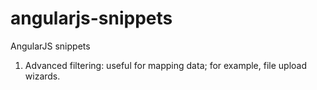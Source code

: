 # angularjs-snippets
AngularJS snippets

1. Advanced filtering: useful for mapping data; for example, file upload wizards.